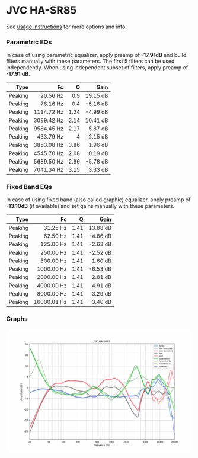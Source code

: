 # JVC HA-SR85
See [usage instructions](https://github.com/jaakkopasanen/AutoEq#usage) for more options and info.

### Parametric EQs
In case of using parametric equalizer, apply preamp of **-17.91dB** and build filters manually
with these parameters. The first 5 filters can be used independently.
When using independent subset of filters, apply preamp of **-17.91 dB**.

| Type    | Fc         |    Q | Gain     |
|--------:|-----------:|-----:|---------:|
| Peaking | 20.56 Hz   | 0.9  | 19.15 dB |
| Peaking | 76.16 Hz   | 0.4  | -5.16 dB |
| Peaking | 1114.72 Hz | 1.24 | -4.99 dB |
| Peaking | 3099.42 Hz | 2.14 | 10.41 dB |
| Peaking | 9584.45 Hz | 2.17 | 5.87 dB  |
| Peaking | 433.79 Hz  | 4    | 2.15 dB  |
| Peaking | 3853.08 Hz | 3.86 | 1.96 dB  |
| Peaking | 4545.70 Hz | 2.08 | 0.19 dB  |
| Peaking | 5689.50 Hz | 2.96 | -5.78 dB |
| Peaking | 7041.34 Hz | 3.15 | 3.33 dB  |

### Fixed Band EQs
In case of using fixed band (also called graphic) equalizer, apply preamp of **-13.10dB**
(if available) and set gains manually with these parameters.

| Type    | Fc          |    Q | Gain     |
|--------:|------------:|-----:|---------:|
| Peaking | 31.25 Hz    | 1.41 | 13.88 dB |
| Peaking | 62.50 Hz    | 1.41 | -4.86 dB |
| Peaking | 125.00 Hz   | 1.41 | -2.63 dB |
| Peaking | 250.00 Hz   | 1.41 | -2.52 dB |
| Peaking | 500.00 Hz   | 1.41 | 1.60 dB  |
| Peaking | 1000.00 Hz  | 1.41 | -6.53 dB |
| Peaking | 2000.00 Hz  | 1.41 | 2.81 dB  |
| Peaking | 4000.00 Hz  | 1.41 | 4.91 dB  |
| Peaking | 8000.00 Hz  | 1.41 | 3.29 dB  |
| Peaking | 16000.01 Hz | 1.41 | -3.40 dB |

### Graphs
![](./JVC%20HA-SR85.png)